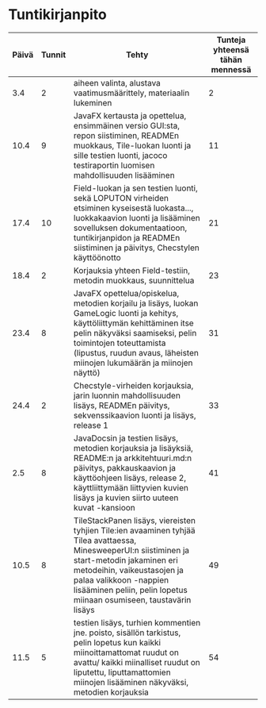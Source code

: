 ﻿# Tuntikirjanpito

Päivä | Tunnit | Tehty | Tunteja yhteensä tähän mennessä
--------- | ------ | ------------------------------------------ | ---------
3.4 | 2 | aiheen valinta, alustava vaatimusmäärittely, materiaalin lukeminen | 2
10.4 | 9 | JavaFX kertausta ja opettelua, ensimmäinen versio GUI:sta, repon siistiminen, READMEn muokkaus, Tile-luokan luonti ja sille testien luonti, jacoco testiraportin luomisen mahdollisuuden lisääminen | 11
17.4 | 10 | Field-luokan ja sen testien luonti, sekä LOPUTON virheiden etsiminen kyseisestä luokasta..., luokkakaavion luonti ja lisääminen sovelluksen dokumentaatioon, tuntikirjanpidon ja READMEn siistiminen ja päivitys, Checstylen käyttöönotto | 21
18.4 | 2 | Korjauksia yhteen Field-testiin, metodin muokkaus, suunnittelua | 23
23.4 | 8 | JavaFX opettelua/opiskelua, metodien korjailu ja lisäys, luokan GameLogic luonti ja kehitys, käyttöliittymän kehittäminen itse pelin näkyväksi saamiseksi, pelin toimintojen toteuttamista (lipustus, ruudun avaus, läheisten miinojen lukumäärän ja miinojen näyttö) | 31
24.4 | 2 | Checstyle-virheiden korjauksia, jarin luonnin mahdollisuuden lisäys, READMEn päivitys, sekvenssikaavion luonti ja lisäys, release 1 | 33
2.5 | 8 | JavaDocsin ja testien lisäys, metodien korjauksia ja lisäyksiä, README:n ja arkkitehtuuri.md:n päivitys, pakkauskaavion ja käyttöohjeen lisäys, release 2, käyttliittymään liittyvien kuvien lisäys ja kuvien siirto uuteen kuvat -kansioon | 41
10.5 | 8 | TileStackPanen lisäys, viereisten tyhjien Tile:ien avaaminen tyhjää Tilea avattaessa, MinesweeperUI:n siistiminen ja start-metodin jakaminen eri metodeihin, vaikeustasojen ja palaa valikkoon -nappien lisääminen peliin, pelin lopetus miinaan osumiseen, taustavärin lisäys| 49
11.5 | 5 | testien lisäys, turhien kommentien jne. poisto, sisällön tarkistus, pelin lopetus kun kaikki miinoittamattomat ruudut on avattu/ kaikki miinalliset ruudut on liputettu, liputtamattomien miinojen lisääminen näkyväksi, metodien korjauksia | 54